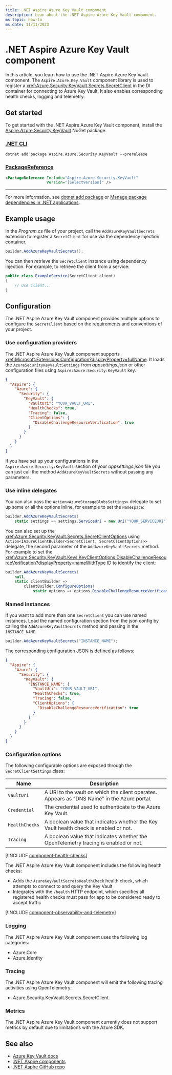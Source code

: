 ```yaml
---
title: .NET Aspire Azure Key Vault component
description: Lean about the .NET Aspire Azure Key Vault component.
ms.topic: how-to
ms.date: 11/11/2023
---
```


# .NET Aspire Azure Key Vault component

In this article, you learn how to use the .NET Aspire Azure Key Vault component. The `Aspire.Azure.Key.Vault` component library is used to register a <xref:Azure.Security.KeyVault.Secrets.SecretClient> in the DI container for connecting to Azure Key Vault. It also enables corresponding health checks, logging and telemetry.

## Get started

To get started with the .NET Aspire Azure Key Vault component, install the [Aspire.Azure.Security.KeyVault](https://www.nuget.org/packages/Aspire.Azure.Security.KeyVault) NuGet package.

### [.NET CLI](#tab/dotnet-cli)

```dotnetcli
dotnet add package Aspire.Azure.Security.KeyVault --prerelease
```

### [PackageReference](#tab/package-reference)

```xml
<PackageReference Include="Aspire.Azure.Security.KeyVault"
                  Version="[SelectVersion]" />
```

---

For more information, see [dotnet add package](/dotnet/core/tools/dotnet-add-package.md) or [Manage package dependencies in .NET applications](/dotnet/core/tools/dependencies.md).

## Example usage

In the _Program.cs_ file of your project, call the `AddAzureKeyVaultSecrets` extension to register a `SecretClient` for use via the dependency injection container.

```csharp
builder.AddAzureKeyVaultSecrets();
```

You can then retrieve the `SecretClient` instance using dependency injection. For example, to retrieve the client from a service:

```csharp
public class ExampleService(SecretClient client)
{
    // Use client...
}
```

## Configuration

The .NET Aspire Azure Key Vault component provides multiple options to configure the `SecretClient` based on the requirements and conventions of your project.

### Use configuration providers

The .NET Aspire Azure Key Vault component supports <xref:Microsoft.Extensions.Configuration?displayProperty=fullName>. It loads the `AzureSecurityKeyVaultSettings` from _appsettings.json_ or other configuration files using `Aspire:Azure:Security:KeyVault` key.

```json
{
  "Aspire": {
    "Azure": {
      "Security": {
        "KeyVault": {
          "VaultUri": "YOUR_VAULT_URI",
          "HealthChecks": true,
          "Tracing": false,
          "ClientOptions": {
            "DisableChallengeResourceVerification": true
          }
        }
      }
    }
  }
}
```

If you have set up your configurations in the `Aspire:Azure:Security:KeyVault` section of your _appsettings.json_ file you can just call the method `AddAzureKeyVaultSecrets` without passing any parameters.

### Use inline delegates

You can also pass the `Action<AzureStorageBlobsSettings>` delegate to set up some or all the options inline, for example to set the `Namespace`:

```csharp
builder.AddAzureKeyVaultSecrets(
    static settings => settings.ServiceUri = new Uri("YOUR_SERVICEURI"));
```

You can also set up the <xref:Azure.Security.KeyVault.Secrets.SecretClientOptions> using `Action<IAzureClientBuilder<SecretClient, SecretClientOptions>>` delegate, the second parameter of the `AddAzureKeyVaultSecrets` method. For example to set the <xref:Azure.Security.KeyVault.Keys.KeyClientOptions.DisableChallengeResourceVerification?displayProperty=nameWithType> ID to identify the client:

```csharp
builder.AddAzureKeyVaultSecrets(
    null, 
    static clientBuilder =>
        clientBuilder.ConfigureOptions(
            static options => options.DisableChallengeResourceVerification = true))
```

### Named instances

If you want to add more than one `SecretClient` you can use named instances. Load the named configuration section from the json config by calling the `AddAzureKeyVaultSecrets` method and passing in the `INSTANCE_NAME`.

```csharp
builder.AddAzureKeyVaultSecrets("INSTANCE_NAME");
```

The corresponding configuration JSON is defined as follows:

```json
{
  "Aspire": {
    "Azure": {
      "Security": {
        "KeyVault": {
          "INSTANCE_NAME": {
            "VaultUri": "YOUR_VAULT_URI",
            "HealthChecks": true,
            "Tracing": false,
            "ClientOptions": {
              "DisableChallengeResourceVerification": true
            }
          }
        }
      }
    }
  }
}
```

### Configuration options

The following configurable options are exposed through the `SecretClientSettings` class:

| Name | Description |
|--|--|
| `VaultUri` | A URI to the vault on which the client operates. Appears as "DNS Name" in the Azure portal. |
| `Credential` | The credential used to authenticate to the Azure Key Vault. |
| `HealthChecks` | A boolean value that indicates whether the Key Vault health check is enabled or not. |
| `Tracing` | A boolean value that indicates whether the OpenTelemetry tracing is enabled or not. |

[!INCLUDE [component-health-checks](../includes/component-health-checks.md)]

The .NET Aspire Azure Key Vault component includes the following health checks:

- Adds the `AzureKeyVaultSecretsHealthCheck` health check, which attempts to connect to and query the Key Vault
- Integrates with the `/health` HTTP endpoint, which specifies all registered health checks must pass for app to be considered ready to accept traffic

[!INCLUDE [component-observability-and-telemetry](../includes/component-observability-and-telemetry.md)]

### Logging

The .NET Aspire Azure Key Vault component uses the following log categories:

- Azure.Core
- Azure.Identity

### Tracing

The .NET Aspire Azure Key Vault component will emit the following tracing activities using OpenTelemetry:

- Azure.Security.KeyVault.Secrets.SecretClient

### Metrics

The .NET Aspire Azure Key Vault component currently does not support metrics by default due to limitations with the Azure SDK.

## See also

- [Azure Key Vault docs](/azure/key-vault/general/)
- [.NET Aspire components](../components-overview.md)
- [.NET Aspire GitHub repo](https://github.com/dotnet/aspire)
